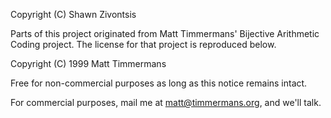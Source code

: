 Copyright (C) Shawn Zivontsis

Parts of this project originated from Matt Timmermans' Bijective Arithmetic Coding project. The license for that project is reproduced below.

Copyright (C) 1999 Matt Timmermans

Free for non-commercial purposes as long as this notice remains intact.

For commercial purposes, mail me at matt@timmermans.org, and we'll talk.
